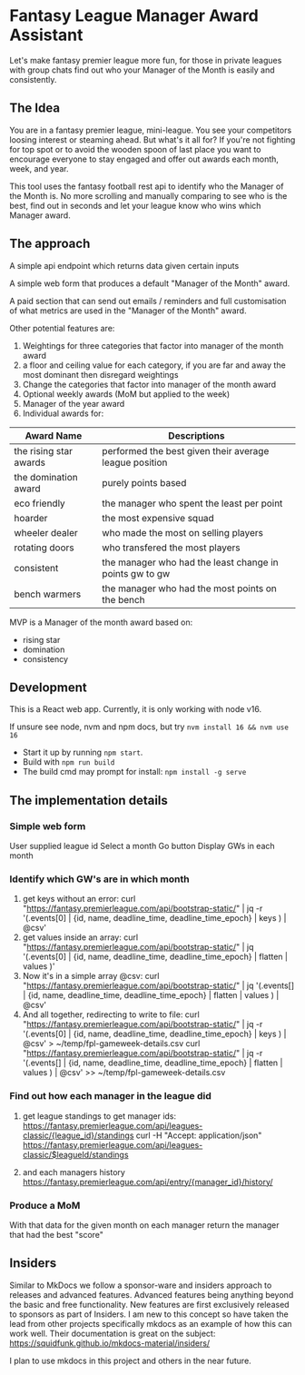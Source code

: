 # Fantasy League Manager Award Assistant
Let's make fantasy premier league more fun, for those in private leagues with group chats find out who your Manager of the Month is easily and consistently.


## The Idea

You are in a fantasy premier league, mini-league. You see your competitors loosing interest or steaming ahead. But what's it all for? If you're not fighting for top spot or to avoid the wooden spoon of last place you want to encourage everyone to stay engaged and offer out awards each month, week, and year.

This tool uses the fantasy football rest api to identify who the Manager of the Month is. No more scrolling and manually comparing to see who is the best, find out in seconds and let your league know who wins which Manager award.

## The approach

A simple api endpoint which returns data given certain inputs

A simple web form that produces a default "Manager of the Month" award.

A paid section that can send out emails / reminders and full customisation of what metrics are used in the "Manager of the Month" award.

Other potential features are:

1. Weightings for three categories that factor into manager of the month award
1. a floor and ceiling value for each category, if you are far and away the most dominant then disregard weightings
1. Change the categories that factor into manager of the month award
1. Optional weekly awards (MoM but applied to the week)
1. Manager of the year award
1. Individual awards for:

|Award Name|Descriptions|
|---|---|
|the rising star awards| performed the best given their average league position|
|the domination award| purely points based|
|eco friendly| the manager who spent the least per point|
|hoarder| the most expensive squad|
|wheeler dealer| who made the most on selling players|
|rotating doors| who transfered the most players|
|consistent| the manager who had the least change in points gw to gw|
|bench warmers| the manager who had the most points on the bench|

MVP is a Manager of the month award based on:
- rising star
- domination
- consistency

## Development

This is a React web app. Currently, it is only working with node v16.

If unsure see node, nvm and npm docs, but try `nvm install 16 && nvm use 16`

- Start it up by running `npm start`.
- Build with `npm run build`
- The build cmd may prompt for install: `npm install -g serve`

## The implementation details

### Simple web form

User supplied league id
Select a month
Go button
Display GWs in each month

### Identify which GW's are in which month

1. get keys without an error:
 curl "https://fantasy.premierleague.com/api/bootstrap-static/" | jq -r '(.events[0] | {id, name, deadline_time, deadline_time_epoch} | keys ) | @csv'
1. get values inside an array:
 curl "https://fantasy.premierleague.com/api/bootstrap-static/" | jq '(.events[0] | {id, name, deadline_time, deadline_time_epoch} | flatten | values )'
1. Now it's in a simple array @csv:
 curl "https://fantasy.premierleague.com/api/bootstrap-static/" | jq '(.events[] | {id, name, deadline_time, deadline_time_epoch} | flatten | values ) | @csv'
1. And all together, redirecting to write to file:
 curl "https://fantasy.premierleague.com/api/bootstrap-static/" | jq -r '(.events[0] | {id, name, deadline_time, deadline_time_epoch} | keys ) | @csv' > ~/temp/fpl-gameweek-details.csv
 curl "https://fantasy.premierleague.com/api/bootstrap-static/" | jq -r '(.events[] | {id, name, deadline_time, deadline_time_epoch} | flatten | values ) | @csv' >> ~/temp/fpl-gameweek-details.csv

### Find out how each manager in the league did

1. get league standings to get manager ids:
 https://fantasy.premierleague.com/api/leagues-classic/{league_id}/standings
  curl -H "Accept: application/json" https://fantasy.premierleague.com/api/leagues-classic/$leagueId/standings

1. and each managers history
  https://fantasy.premierleague.com/api/entry/{manager_id}/history/
 
### Produce a MoM

With that data for the given month on each manager return the manager that had the best "score"

## Insiders

Similar to MkDocs we follow a sponsor-ware and insiders approach to releases and advanced features. Advanced features being anything beyond the basic and free functionality. New features are first exclusively released to sponsors as part of Insiders. I am new to this concept so have taken the lead from other projects specifically mkdocs as an example of how this can work well. Their documentation is great on the subject: https://squidfunk.github.io/mkdocs-material/insiders/

I plan to use mkdocs in this project and others in the near future.
